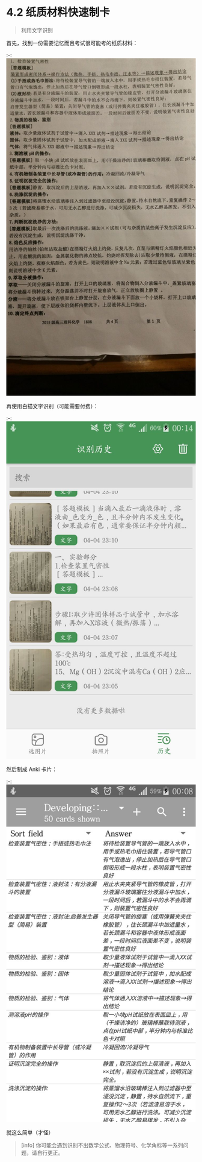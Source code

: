 # 4.2 纸质材料快速制卡
> 利用文字识别

 首先，找到一份需要记忆而且考试很可能考的纸质材料：

:-: ![](../.gitbook/assets/image%20%2817%29.png)

 再使用白描文字识别（可能需要付费）：

:-: ![](../.gitbook/assets/image%20%2812%29.png)

 然后制成 Anki 卡片：

:-: ![](../.gitbook/assets/image%20%283%29.png)

就这么简单（才怪）
>[info] 你可能会遇到识别不出数学公式、物理符号、化学角标等一系列问题，请自行更正。